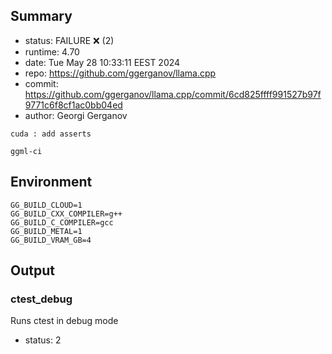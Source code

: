 ## Summary

- status:  FAILURE ❌ (2)
- runtime: 4.70
- date:    Tue May 28 10:33:11 EEST 2024
- repo:    https://github.com/ggerganov/llama.cpp
- commit:  https://github.com/ggerganov/llama.cpp/commit/6cd825ffff991527b97f9771c6f8cf1ac0bb04ed
- author:  Georgi Gerganov
```
cuda : add asserts

ggml-ci
```

## Environment

```
GG_BUILD_CLOUD=1
GG_BUILD_CXX_COMPILER=g++
GG_BUILD_C_COMPILER=gcc
GG_BUILD_METAL=1
GG_BUILD_VRAM_GB=4
```

## Output

### ctest_debug

Runs ctest in debug mode
- status: 2
```

```

